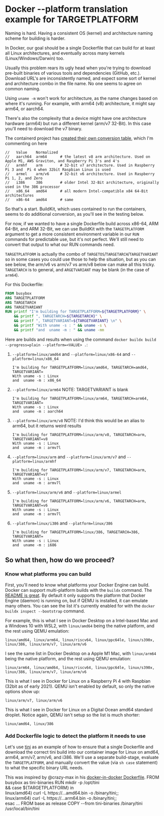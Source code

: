 # Docker --platform translation example for TARGETPLATFORM

Naming is hard. Having a consistent OS (kernel) and architecture naming scheme for building is harder. 

In Docker, our goal should be a single Dockerfile that can build for at least all Linux architectures, and eventually
across many kernels (Linux/Windows/Darwin) too.

Usually this problem rears its ugly head when you're trying to download pre-built binaries of various tools and 
dependencies (GitHub, etc.). Download URL's are inconsistently named, and expect some sort of kernel and architecture
combo in the file name. No one seems to agree on common naming.

Using `uname -m` won't work for architecture, as the name changes based on where it's running. For example, with 
arm64 (v8) architecture, it might say arm64, or aarch64. 

There's also the complexity that a device might have one architecture hardware (arm64) but run a different kernel 
(arm/v7 32-Bit). In this case you'll need to download the v7 binary.

The containerd project has 
[created their own conversion table](https://github.com/containerd/containerd/blob/master/platforms/platforms.go#L88-L94),
which I'm commenting on here
```
//   Value    Normalized
//   aarch64  arm64      # the latest v8 arm architecture. Used on Apple M1, AWS Graviton, and Raspberry Pi 3's and 4's
//   armhf    arm        # 32-bit v7 architecture. Used in Raspberry Pi 3 and  Pi 4 when 32bit Raspbian Linux is used
//   armel    arm/v6     # 32-bit v6 architecture. Used in Raspberry Pi 1, 2, and Zero
//   i386     386        # older Intel 32-Bit architecture, originally used in the 386 processor
//   x86_64   amd64      # all modern Intel-compatible x84 64-Bit architectures
//   x86-64   amd64      # same
```
So that's a start. BuildKit, which uses contained to run the containers, seems to do additional conversion, as
you'll see in the testing below.

For now, if we wanted to have a single Dockerfile build across x86-64, ARM 64-Bit, and ARM 32-Bit, we can use BuildKit
with the `TARGETPLATFORM` argument to get a more consistent environment variable in our `RUN` commands for predictable use, but it's not perfect. We'll still need to convert that output to what our RUN commands need.

`TARGETPLATFORM` is actually the combo of `TARGETOS`/`TARGETARCH`/`TARGETVARIANT` so in some cases you could use
those to help the situation, but as you can see below, the arm/v6 vs arm/v7 vs arm/v8 below can make all this tricky.
`TARGETARCH` is to general, and `ARGETVARIANT` may be blank (in the case of `arm64`).

For this Dockerfile:

```Dockerfile
FROM busybox
ARG TARGETPLATFORM
ARG TARGETARCH
ARG TARGETVARIANT
RUN printf "I'm building for TARGETPLATFORM=${TARGETPLATFORM}" \
    && printf ", TARGETARCH=${TARGETARCH}" \
    && printf ", TARGETVARIANT=${TARGETVARIANT} \n" \
    && printf "With uname -s : " && uname -s \
    && printf "and  uname -m : " && uname -mm
```

Here are builds and results when using the command `docker buildx build --progress=plain --platform=<VALUE> .`:

1. `--platform=linux/amd64` and `--platform=linux/x86-64` and `--platform=linux/x86_64`

    ```
    I'm building for TARGETPLATFORM=linux/amd64, TARGETARCH=amd64, TARGETVARIANT=
    With uname -s : Linux
    and  uname -m : x86_64
    ```

2. `--platform=linux/arm64` NOTE: TARGETVARIANT is blank

    ```
    I'm building for TARGETPLATFORM=linux/arm64, TARGETARCH=arm64, TARGETVARIANT=
    With uname -s : Linux
    and  uname -m : aarch64
    ```

3. `--platform=linux/arm/v8` NOTE: I'd think this would be an alias to arm64, but it returns weird results

    ```
    I'm building for TARGETPLATFORM=linux/arm/v8, TARGETARCH=arm, TARGETVARIANT=v8
    With uname -s : Linux
    and  uname -m : armv7l
    ```

4. `--platform=linux/arm` and `--platform=linux/arm/v7` and `--platform=linux/armhf`

    ```
    I'm building for TARGETPLATFORM=linux/arm/v7, TARGETARCH=arm, TARGETVARIANT=v7
    With uname -s : Linux
    and  uname -m : armv7l
    ```

5. `--platform=linux/arm/v6` and `--platform=linux/armel`

    ```
    I'm building for TARGETPLATFORM=linux/arm/v6, TARGETARCH=arm, TARGETVARIANT=v6
    With uname -s : Linux
    and  uname -m : armv7l
    ```

4. `--platform=linux/i386` and `--platform=linux/386`

    ```
    I'm building for TARGETPLATFORM=linux/386, TARGETARCH=386, TARGETVARIANT=
    With uname -s : Linux
    and  uname -m : i686
    ```

## So what then, how do we proceed?

### Know what platforms you can build

First, you'll need to know what platforms your Docker Engine can build. Docker can support multi-platform builds with the `buildx` command. The [README is great](https://github.com/docker/buildx#building-multi-platform-images). By default it only supports the platform that Docker Engine (daemon) is running on, but if QEMU is installed, it can emulate many others. You can see the list it's currently enabled for with the `docker buildx inspect --bootstrap` command.  

For example, this is what I see in Docker Desktop on a Intel-based Mac and a Windows 10 with WSL2,
with `linux/amd64` being the native platform, and the rest using QEMU emulation:

`linux/amd64, linux/arm64, linux/riscv64, linux/ppc64le, linux/s390x, linux/386, linux/arm/v7, linux/arm/v6`

I see the same list in Docker Desktop on a Apple M1 Mac, with `linux/arm64` being the native platform, and the
rest using QEMU emulation:

`linux/arm64, linux/amd64, linux/riscv64, linux/ppc64le, linux/s390x, linux/386, linux/arm/v7, linux/arm/v6`

This is what I see in Docker for Linux on a Raspberry Pi 4 with Raspbian (32bit as of early 2021). QEMU isn't
enabled by default, so only the native options show up:

`linux/arm/v7, linux/arm/v6`

This is what I see in Docker for Linux on a Digital Ocean amd64 standard droplet. Notice again,
QEMU isn't setup so the list is much shorter:

`linux/amd64, linux/386`

### Add Dockerfile logic to detect the platform it needs to use

Let's use [tini](https://github.com/krallin/tini) as an example of how to ensure that a single Dockerfile and download the correct tini build into our container image 
for Linux on amd64, arm64, arm/v7, arm/v6, and i386. We'll use a separate build-stage, evaluate the
`TARGETPLATFORM`, and manually convert the value (via `sh case` statement) to what the specific binary URL needs.

This was inspired by @crazy-max in his [docker-in-docker Dockerfile](https://github.com/crazy-max/docker-docker/blob/1b0a1260bdbcb5931e07b5bc21e7bb0991101fda/Dockerfile-20.10#L12-L18).
FROM busybox as tini-binaries
RUN mkdir -p /opt/tini \
 && case ${TARGETPLATFORM} in \
         linux/amd64)  curl -L https://...amd64.bin -o /binary/tini;; \
         linux/arm64)  curl -L https://...arm64.bin -o /binary/tini;; \
    esac
...
FROM base as release
COPY --from tini-binaries /binary/tini /usr/local/bin/tini